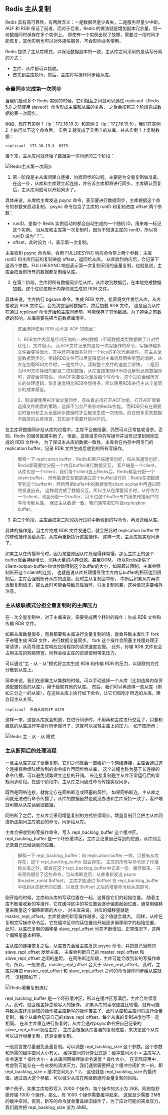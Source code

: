 ## Redis 主从复制

Redis 具有高可靠性，有两层含义：一是数据尽量少丢失，二是服务尽量少中断。
AOF 和 RDB 保证了前者，而对于后者，Redis 的做法就是增加副本冗余量，将一份数据同时保存在多个实例上。
即使有一个实例出现了故障，需要过一段时间才能恢复，其他实例也可以对外提供服务，不会影响业务使用。

Redis 提供了主从库模式，以保证数据副本的一致，主从库之间采用的是读写分离的方式：
- 主库、从库都可以接收。
- 首先到主库执行，然后，主库将写操作同步给从库。

### 全量同步完成第一次同步

当我们启动多个 Redis 实例的时候，它们相互之间就可以通过 replicaof（Redis 5.0 之前使用 slaveof）命令形成主库和从库的关系，
之后会按照三个阶段完成数据的第一次同步。

例如，现在有实例 1（ip：172.16.19.3）和实例 2（ip：172.16.19.5），我们在实例 2 上执行以下这个命令后，
实例 2 就变成了实例 1 的从库，并从实例 1 上复制数据：
```gitignore
replicaof  172.16.19.3  6379
```

接下来，主从库间就开始了数据第一次同步的三个阶段：

![Redis主从第一次同步](https://static001.geekbang.org/resource/image/63/a1/63d18fd41efc9635e7e9105ce1c33da1.jpg)

1. 第一阶段是主从库间建立连接、协商同步的过程，主要是为全量复制做准备。
在这一步，从库和主库建立起连接，并告诉主库即将进行同步，主库确认回复后，主从库间就可以开始同步了。

具体来说，从库给主库发送 psync 命令，表示要进行数据同步，主库根据这个命令的参数来启动复制。
psync 命令包含了主库的 runID 和复制进度 offset 两个参数：
- runID，是每个 Redis 实例启动时都会自动生成的一个随机 ID，用来唯一标记这个实例。
当从库和主库第一次复制时，因为不知道主库的 runID，所以将 runID 设为“？”。
- offset，此时设为 -1，表示第一次复制。

主库收到 psync 命令后，会用 FULLRESYNC 响应命令带上两个参数：主库 runID 和主库目前的复制进度 offset，返回给从库。
从库收到响应后，会记录下这两个参数。FULLRESYNC 响应表示第一次复制采用的全量复制，也就是说，主库会把当前所有的数据都复制给从库。

2. 在第二阶段，主库将所有数据同步给从库。从库收到数据后，在本地完成数据加载。这个过程依赖于内存快照生成的 RDB 文件。

具体来说，主库执行 bgsave 命令，生成 RDB 文件，接着将文件发给从库。从库接收到 RDB 文件后，会先清空当前数据库，然后加载 RDB 文件。
这是因为从库在通过 replicaof 命令开始和主库同步前，可能保存了其他数据。为了避免之前数据的影响，从库需要先把当前数据库清空。

> 这里选择使用 RDB 而不是 AOF 的原因：
>
> 1、RDB文件内容是经过压缩的二进制数据（不同数据类型数据做了针对性优化），文件很小。
> 而AOF文件记录的是每一次写操作的命令，写操作越多文件会变得很大，其中还包括很多对同一个key的多次冗余操作。
> 在主从全量数据同步时，传输RDB文件可以尽量降低对主库机器网络带宽的消耗，从库在加载RDB文件时，一是文件小，读取整个文件的速度会很快，
> 二是因为RDB文件存储的都是二进制数据，从库直接按照RDB协议解析还原数据即可，速度会非常快。
> 而AOF需要依次重放每个写命令，这个过程会经历冗长的处理逻辑，恢复速度相比RDB会慢得多，所以使用RDB进行主从全量同步的成本最低。
>
> 2、假设要使用AOF做全量同步，意味着必须打开AOF功能，打开AOF就要选择文件刷盘的策略，选择不当会严重影响Redis性能。
> 而RDB只有在需要定时备份和主从全量同步数据时才会触发生成一次快照。而在很多丢失数据不敏感的业务场景，其实是不需要开启AOF的。

在主库将数据同步给从库的过程中，主库不会被阻塞，仍然可以正常接收请求。否则，Redis 的服务就被中断了。
但是，这些请求中的写操作并没有记录到刚刚生成的 RDB 文件中。
为了保证主从库的数据一致性，主库会在内存中用专门的 replication buffer，记录 RDB 文件生成后收到的所有写操作。

> 解释一下 replication buffer：Redis和客户端通信也好，和从库通信也好，Redis都需要给分配一个内存buffer进行数据交互，
> 客户端是一个client，从库也是一个client，我们每个client连上Redis后，Redis都会分配一个client buffer，
> 所有数据交互都是通过这个buffer进行的：Redis先把数据写到这个buffer中，然后再把buffer中的数据发到client socket中再通过网络发送出去，
> 这样就完成了数据交互。所以主从在增量同步时，从库作为一个client，也会分配一个buffer，只不过这个buffer专门用来传播用户的写命令到从库，
> 保证主从数据一致，我们通常把它叫做replication buffer。

3. 第三个阶段，主库会把第二阶段执行过程中新收到的写命令，再发送给从库。

具体的操作是，当主库完成 RDB 文件发送后，就会把此时 replication buffer 中的修改操作发给从库，从库再重新执行这些操作。
这样一来，主从库就实现同步了。

如果主从在传播命令时，因为某些原因从库处理得非常慢，那么主库上的这个buffer就会持续增长，消耗大量的内存资源，甚至OOM。
所以Redis提供了client-output-buffer-limit参数限制这个buffer的大小，如果超过限制，主库会强制断开这个client的连接，
也就是说从库处理慢导致主库内存buffer的积压达到限制后，主库会强制断开从库的连接，此时主从复制会中断，
中断后如果从库再次发起复制请求，那么此时可能会导致恶性循环，引发复制风暴，这种情况需要格外注意。

### 主从级联模式分担全量复制时的主库压力

在一次全量复制中，对于主库来说，需要完成两个耗时的操作：生成 RDB 文件和传输 RDB 文件。

如果从库数量很多，而且都要和主库进行全量复制的话，就会导致主库忙于 fork 子进程生成 RDB 文件，进行数据全量同步。
fork 这个操作会阻塞主线程处理正常请求，从而导致主库响应应用程序的请求速度变慢。
此外，传输 RDB 文件也会占用主库的网络带宽，同样会给主库的资源使用带来压力。

可以通过“主 - 从 - 从”模式将主库生成 RDB 和传输 RDB 的压力，以级联的方式分散到从库上。

简单来说，我们在部署主从集群的时候，可以手动选择一个从库（比如选择内存资源配置较高的从库），用于级联其他的从库。
然后，我们可以再选择一些从库（例如三分之一的从库），在这些从库上执行如下命令，让它们和刚才所选的从库，建立起主从关系。
```gitignore
replicaof  所选从库的IP 6379
```

这样一来，这些从库就会知道，在进行同步时，不用再和主库进行交互了，只要和级联的从库进行写操作同步就行了，这就可以减轻主库上的压力，
如下图所示：

![Redis 主 - 从 - 从 模式](https://static001.geekbang.org/resource/image/40/45/403c2ab725dca8d44439f8994959af45.jpg)

### 主从断网后的处理流程

一旦主从库完成了全量复制，它们之间就会一直维护一个网络连接，主库会通过这个连接将后续陆续收到的命令操作再同步给从库，
这个过程也称为基于长连接的命令传播，可以避免频繁建立连接的开销。
长连接复制是主从库正常运行后的常规同步阶段。在这个阶段中，主从库之间通过命令传播实现同步。

既然是网络连接，就肯定存在网络断连或阻塞的风险。
如果网络断连，主从库之间就无法进行命令传播了，从库的数据自然也就没办法和主库保持一致了，客户端就可能从从库读到旧数据。

网络断了之后，主从库会采用增量复制的方式继续同步。增量复制只会把主从库网络断连期间主库收到的命令，同步给从库。

主库会把收到的写操作命令，写入 repl_backlog_buffer 这个缓冲区。
repl_backlog_buffer 是一个环形缓冲区，主库会记录自己写到的位置，从库则会记录自己已经读到的位置。

> 解释一下 repl_backlog_buffer：和 replication buffer 一样，只要有从库存在，这个 repl_backlog_buffer 就会存在。
> 主库的所有写命令除了传播给从库之外，都会在这个repl_backlog_buffer中记录一份，缓存起来，
> 只有预先缓存了这些命令，当从库断连后，从库重新发送 psync $master_runid $offset，
> 主库才能通过 $offset 在 repl_backlog_buffer 中找到从库断开的位置，只发送 $offset 之后的增量命令给从库即可。

刚开始的时候，主库和从库的写读位置在一起，这算是它们的起始位置。
随着主库不断接收新的写操作，它在缓冲区中的写位置会逐步偏离起始位置，通常用偏移量来衡量这个偏移距离的大小，
对主库来说，对应的偏移量就是 master_repl_offset。主库接收的新写操作越多，这个值就会越大。
同样，从库在复制完写操作命令后，它在缓冲区中的读位置也开始逐步偏移刚才的起始位置，
此时，从库已复制的偏移量 slave_repl_offset 也在不断增加。正常情况下，这两个偏移量基本相等。

主从库的连接恢复之后，从库首先会给主库发送 psync 命令，并把自己当前的 slave_repl_offset 发给主库，
主库会判断自己的 master_repl_offset 和 slave_repl_offset 之间的差距。
在网络断连阶段，主库可能会收到新的写操作命令，所以，一般来说，master_repl_offset 会大于 slave_repl_offset。
此时，主库只用把 master_repl_offset 和 slave_repl_offset 之间的命令操作同步给从库就行。
流程图如下：

![Redis增量复制流程](https://static001.geekbang.org/resource/image/20/16/20e233bd30c3dacb0221yy0c77780b16.jpg)

repl_backlog_buffer 是一个环形缓冲区，所以在缓冲区写满后，主库会继续写入，此时，就会覆盖掉之前写入的操作。
如果从库的读取速度比较慢，就有可能导致从库还未读取的操作被主库新写的操作覆盖了，此时从库和主库间将进行全量复制。
每个从库会记录自己的slave_repl_offset，每个从库的复制进度也不一定相同。
在和主库重连进行恢复时，从库会通过psync命令把自己记录的slave_repl_offset发给主库，
主库会根据从库各自的复制进度，来决定这个从库可以进行增量复制，还是全量复制。

一般而言要尽量避免全量复制。可以调整 repl_backlog_size 这个参数。这个参数和所需的缓冲空间大小有关。
缓冲空间的计算公式是：缓冲空间大小 = 主库写入命令速度 * 操作大小 - 主从库间网络传输命令速度 * 操作大小。
在实际应用中，考虑到可能存在一些突发的请求压力，我们通常需要把这个缓冲空间扩大一倍，即 repl_backlog_size = 缓冲空间大小 * 2，
这也就是 repl_backlog_size 的最终值。通过调大这个参数，可以减少从库在网络断连时全量复制的风险。

举个例子，如果主库每秒写入 2000 个操作，每个操作的大小为 2KB，网络每秒能传输 1000 个操作，那么，有 1000 个操作需要缓冲起来，
这就至少需要 2MB 的缓冲空间。否则，新写的命令就会覆盖掉旧操作了。为了应对可能的突发压力，我们最终把 repl_backlog_size 设为 4MB。
